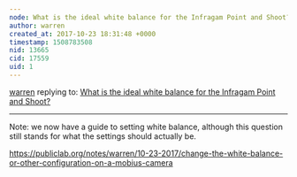 ```yaml
---
node: What is the ideal white balance for the Infragam Point and Shoot?
author: warren
created_at: 2017-10-23 18:31:48 +0000
timestamp: 1508783508
nid: 13665
cid: 17559
uid: 1
---
```




[warren](../profile/warren) replying to: [What is the ideal white balance for the Infragam Point and Shoot?](../notes/abdul/10-28-2016/what-is-the-ideal-white-balance-for-the-infragam-point-and-shoot)

----
Note: we now have a guide to setting white balance, although this question still stands for what the settings should actually be. 

https://publiclab.org/notes/warren/10-23-2017/change-the-white-balance-or-other-configuration-on-a-mobius-camera
